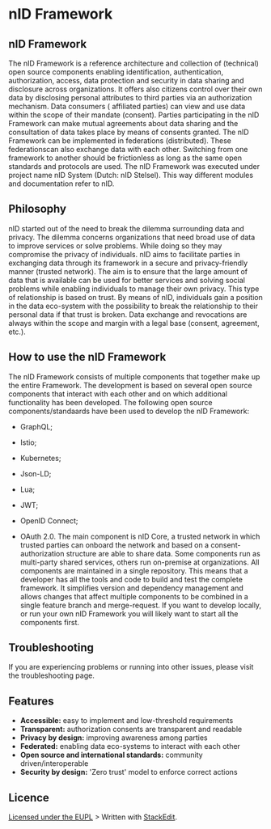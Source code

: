 # nID Framework
## nID Framework
The nID Framework is a reference architecture and collection of (technical) open source
components enabling identification, authentication, authorization, access, data protection
and security in data sharing and disclosure across organizations. It offers also citizens control
over their own data by disclosing personal attributes to third parties via an authorization
mechanism. Data consumers ( affiliated parties) can view and use data within the scope of
their mandate (consent). Parties participating in the nID Framework can make mutual
agreements about data sharing and the consultation of data takes place by means of
consents granted.
The nID Framework can be implemented in federations (distributed). These federationscan
also exchange data with each other. Switching from one framework to another should be
frictionless as long as the same open standards and protocols are used.
The nID Framework was executed under project name nID System (Dutch: nID Stelsel). This
way different modules and documentation refer to nID.
## Philosophy
nID started out of the need to break the dilemma surrounding data and privacy.
The dilemma concerns organizations that need broad use of data to improve services or
solve problems. While doing so they may compromise the privacy of individuals.
nID aims to facilitate parties in exchanging data through its framework in a secure and
privacy-friendly manner (trusted network). The aim is to ensure that the large amount of
data that is available can be used for better services and solving social problems while
enabling individuals to manage their own privacy. This type of relationship is based on trust.
By means of nID, individuals gain a position in the data eco-system with the possibility to
break the relationship to their personal data if that trust is broken. Data exchange and
revocations are always within the scope and margin with a legal base (consent, agreement,
etc.).

## How to use the nID Framework
The nID Framework consists of multiple components that together make up the entire
Framework. The development is based on several open source components that interact
with each other and on which additional functionality has been developed. The following
open source components/standaards have been used to develop the nID Framework:
- GraphQL;
- Istio;
- Kubernetes;
- Json-LD;
- Lua;
- JWT;
- OpenID Connect;

- OAuth 2.0.
The main component is nID Core, a trusted network in which trusted parties can onboard
the network and based on a consent-authorization structure are able to share data. Some
components run as multi-party shared services, others run on-premise at organizations. All
components are maintained in a single repository. This means that a developer has all the
tools and code to build and test the complete framework. It simplifies version and
dependency management and allows changes that affect multiple components to be
combined in a single feature branch and merge-request.
If you want to develop locally, or run your own nID Framework you will likely want to start all
the components first.
## Troubleshooting
If you are experiencing problems or running into other issues, please visit the
troubleshooting page.
## Features
- **Accessible:** easy to implement and low-threshold requirements
- **Transparent:** authorization consents are transparent and readable
- **Privacy by design:** improving awareness among parties
- **Federated:** enabling data eco-systems to interact with each other
- **Open source and international standards:** community driven/interoperable
- **Security by design:** &#39;Zero trust&#39; model to enforce correct actions
## Licence
[Licensed under the
EUPL](https://github.com/SecureDataSharingFramework/SDSF/blob/master/LICENCE.md)
&gt; Written with [StackEdit](https://stackedit.io/). 
